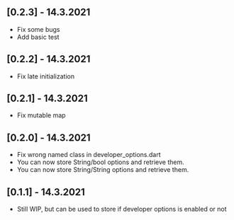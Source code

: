## [0.2.3] - 14.3.2021

* Fix some bugs
* Add basic test


## [0.2.2] - 14.3.2021

* Fix late initialization

## [0.2.1] - 14.3.2021

* Fix mutable map

## [0.2.0] - 14.3.2021

* Fix wrong named class in developer_options.dart
* You can now store String/bool options and retrieve them.
* You can now store String/String options and retrieve them.


## [0.1.1] - 14.3.2021

* Still WIP, but can be used to store if developer options is enabled or not
